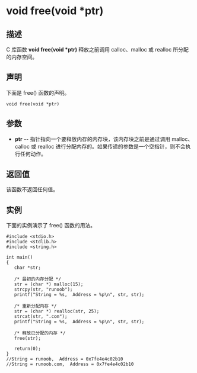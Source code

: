# void free(void *ptr)

## 描述

C 库函数 **void free(void \*ptr)** 释放之前调用 calloc、malloc 或 realloc 所分配的内存空间。

## 声明

下面是 free() 函数的声明。

```
void free(void *ptr)
```

## 参数

- **ptr** -- 指针指向一个要释放内存的内存块，该内存块之前是通过调用 malloc、calloc 或 realloc 进行分配内存的。如果传递的参数是一个空指针，则不会执行任何动作。

## 返回值

该函数不返回任何值。

## 实例

下面的实例演示了 free() 函数的用法。

```
#include <stdio.h>
#include <stdlib.h>
#include <string.h>
 
int main()
{
   char *str;
 
   /* 最初的内存分配 */
   str = (char *) malloc(15);
   strcpy(str, "runoob");
   printf("String = %s,  Address = %p\n", str, str);
 
   /* 重新分配内存 */
   str = (char *) realloc(str, 25);
   strcat(str, ".com");
   printf("String = %s,  Address = %p\n", str, str);
 
   /* 释放已分配的内存 */
   free(str);
 
   return(0);
}
//String = runoob,  Address = 0x7fe4e4c02b10
//String = runoob.com,  Address = 0x7fe4e4c02b10
```


